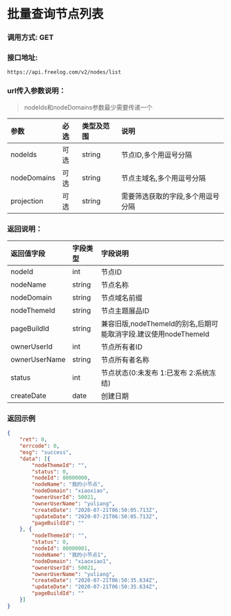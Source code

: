 # 批量查询节点列表



### 调用方式: GET



### 接口地址:

```
https://api.freelog.com/v2/nodes/list
```



### url传入参数说明：

> nodeIds和nodeDomains参数最少需要传递一个

| 参数 | 必选 | 类型及范围 | 说明 |
| :--- | :--- | :--- | :--- |
| nodeIds | 可选 | string | 节点ID,多个用逗号分隔 |
| nodeDomains | 可选 | string |节点主域名,多个用逗号分隔 |
| projection | 可选 | string | 需要筛选获取的字段,多个用逗号分隔 |



### 返回说明：

| 返回值字段 | 字段类型 | 字段说明 |
| :--- | :--- | :--- |
| nodeId | int | 节点ID |
| nodeName | string | 节点名称 |
| nodeDomain | string | 节点域名前缀 |
| nodeThemeId | string | 节点主题展品ID |
| pageBuildId | string | 兼容旧版,nodeThemeId的别名,后期可能取消字段.建议使用nodeThemeId |
| ownerUserId | int | 节点所有者ID |
| ownerUserName | string | 节点所有者名称 |
| status | int | 节点状态(0:未发布 1:已发布 2:系统冻结) |
| createDate | date | 创建日期 |



### 返回示例

```json
{
	"ret": 0,
	"errcode": 0,
	"msg": "success",
	"data": [{
		"nodeThemeId": "",
		"status": 0,
		"nodeId": 80000000,
		"nodeName": "我的小节点",
		"nodeDomain": "xiaoxiao",
		"ownerUserId": 50021,
		"ownerUserName": "yuliang",
		"createDate": "2020-07-21T06:50:05.713Z",
		"updateDate": "2020-07-21T06:50:05.713Z",
		"pageBuildId": ""
	}, {
		"nodeThemeId": "",
		"status": 0,
		"nodeId": 80000001,
		"nodeName": "我的小节点1",
		"nodeDomain": "xiaoxiao1",
		"ownerUserId": 50021,
		"ownerUserName": "yuliang",
		"createDate": "2020-07-21T06:50:35.634Z",
		"updateDate": "2020-07-21T06:50:35.634Z",
		"pageBuildId": ""
	}]
}
```

